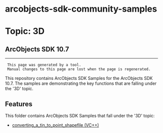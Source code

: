 # arcobjects-sdk-community-samples 
# Topic: 3D
## ArcObjects SDK 10.7  

----------
     This page was generated by a tool.
     Manual changes to this page are lost when the page is regenerated.

This repository contains ArcObjects SDK Samples for the ArcObjects SDK 10.7.  The samples are demonstrating the key functions that are falling under the '3D' topic.  


## Features

This folder contains ArcObjects SDK Samples that fall under the '3D' topic:

* [converting_a_tin_to_point_shapefile (VC++)](../../../../tree/master/Vcpp/3D/converting_a_tin_to_point_shapefile)  


